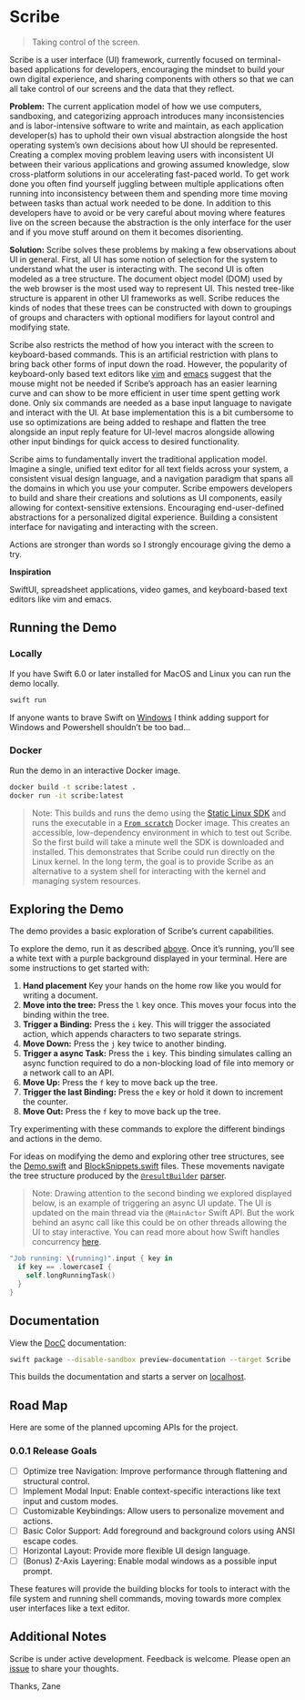 # Scribe

> Taking control of the screen.

Scribe is a user interface (UI) framework, currently focused on terminal-based applications for developers, encouraging the mindset to build your own digital experience, and sharing components with others so that we can all take control of our screens and the data that they reflect.

**Problem:** The current application model of how we use computers, sandboxing, and categorizing approach introduces many inconsistencies and is labor-intensive software to write and maintain, as each application developer(s) has to uphold their own visual abstraction alongside the host operating system’s own decisions about how UI should be represented. Creating a complex moving problem leaving users with inconsistent UI between their various applications and growing assumed knowledge, slow cross-platform solutions in our accelerating fast-paced world. To get work done you often find yourself juggling between multiple applications often running into inconsistency between them and spending more time moving between tasks than actual work needed to be done. In addition to this developers have to avoid or be very careful about moving where features live on the screen because the abstraction is the only interface for the user and if you move stuff around on them it becomes disorienting.

**Solution:** Scribe solves these problems by making a few observations about UI in general. First, all UI has some notion of selection for the system to understand what the user is interacting with. The second UI is often modeled as a tree structure. The document object model (DOM) used by the web browser is the most used way to represent UI. This nested tree-like structure is apparent in other UI frameworks as well. Scribe reduces the kinds of nodes that these trees can be constructed with down to groupings of groups and characters with optional modifiers for layout control and modifying state.

Scribe also restricts the method of how you interact with the screen to keyboard-based commands. This is an artificial restriction with plans to bring back other forms of input down the road. However, the popularity of keyboard-only based text editors like [vim](https://www.vim.org) and [emacs](https://www.gnu.org/software/emacs/) suggest that the mouse might not be needed if Scribe’s approach has an easier learning curve and can show to be more efficient in user time spent getting work done. Only six commands are needed as a base input language to navigate and interact with the UI. At base implementation this is a bit cumbersome to use so optimizations are being added to reshape and flatten the tree alongside an input reply feature for UI-level macros alongside allowing other input bindings for quick access to desired functionality.

Scribe aims to fundamentally invert the traditional application model. Imagine a single, unified text editor for all text fields across your system, a consistent visual design language, and a navigation paradigm that spans all the domains in which you use your computer. Scribe empowers developers to build and share their creations and solutions as UI components, easily allowing for context-sensitive extensions. Encouraging end-user-defined abstractions for a personalized digital experience. Building a consistent interface for navigating and interacting with the screen.

Actions are stronger than words so I strongly encourage giving the demo a try.

**Inspiration**

SwiftUI, spreadsheet applications, video games, and keyboard-based text editors like vim and emacs.

## Running the Demo

### Locally

If you have Swift 6.0 or later installed for MacOS and Linux you can run the demo locally.

```sh
swift run
```

If anyone wants to brave Swift on [Windows](https://www.swift.org/install/windows/) I think adding support for Windows and Powershell shouldn’t be too bad…

### Docker

Run the demo in an interactive Docker image.

```sh
docker build -t scribe:latest .
docker run -it scribe:latest
```

> Note: This builds and runs the demo using the [Static Linux SDK](https://www.swift.org/documentation/articles/static-linux-getting-started.html) and runs the executable in a [`From scratch`](https://hub.docker.com/_/scratch) Docker image. This creates an accessible, low-dependency environment in which to test out Scribe. So the first build will take a minute well the SDK is downloaded and installed. This demonstrates that Scribe could run directly on the Linux kernel. In the long term, the goal is to provide Scribe as an alternative to a system shell for interacting with the kernel and managing system resources.

## Exploring the Demo

The demo provides a basic exploration of Scribe’s current capabilities.

To explore the demo, run it as described [above](/README.md#running-the-demo). Once it’s running, you’ll see a white text with a purple background displayed in your terminal. Here are some instructions to get started with:

1. **Hand placement** Key your hands on the home row like you would for writing a document.
1. **Move into the tree:** Press the `l` key once. This moves your focus into the binding within the tree.
1. **Trigger a Binding:** Press the `i` key. This will trigger the associated action, which appends characters to two separate strings.
1. **Move Down:** Press the `j` key twice to another binding.
1. **Trigger a async Task:** Press the `i` key. This binding simulates calling an async function required to do a non-blocking load of file into memory or a network call to an API.
1. **Move Up:** Press the `f` key to move back up the tree.
1. **Trigger the last Binding:** Press the `e` key or hold it down to increment the counter.
1. **Move Out:** Press the `f` key to move back up the tree.

Try experimenting with these commands to explore the different bindings and actions in the demo.

For ideas on modifying the demo and exploring other tree structures, see the [Demo.swift](/Sources/Demo/Demo.swift) and [BlockSnippets.swift](/Sources/Demo/BlockSnippets.swift) files. These movements navigate the tree structure produced by the [`@resultBuilder`](https://docs.swift.org/swift-book/documentation/the-swift-programming-language/attributes/#resultBuilder) [parser](/Sources/Scribe/DSL/BlockParser.swift).

> Note: Drawing attention to the second binding we explored displayed below, is an example of triggering an async UI update. The UI is updated on the main thread via the `@MainActor` Swift API. But the work behind an async call like this could be on other threads allowing the UI to stay interactive. You can read more about how Swift handles concurrency [here](https://docs.swift.org/swift-book/documentation/the-swift-programming-language/concurrency/).

```swift
"Job running: \(running)".input { key in
  if key == .lowercaseI {
    self.longRunningTask()
  }
}
```

## Documentation

View the [DocC](https://www.swift.org/documentation/docc) documentation:

```sh
swift package --disable-sandbox preview-documentation --target Scribe
```

This builds the documentation and starts a server on [localhost](http://localhost:8080/documentation/scribe).

## Road Map

Here are some of the planned upcoming APIs for the project.

### 0.0.1 Release Goals

- [ ] Optimize tree Navigation: Improve performance through flattening and structural control.
- [ ] Implement Modal Input: Enable context-specific interactions like text input and custom modes.
- [ ] Customizable Keybindings: Allow users to personalize movement and actions.
- [ ] Basic Color Support: Add foreground and background colors using ANSI escape codes.
- [ ] Horizontal Layout: Provide more flexible UI design language.
- [ ] (Bonus) Z-Axis Layering: Enable modal windows as a possible input prompt.

These features will provide the building blocks for tools to interact with the file system and running shell commands, moving towards more complex user interfaces like a text editor.

## Additional Notes

Scribe is under active development. Feedback is welcome. Please open an [issue](https://github.com/zaneenders/scribe/issues) to share your thoughts.

Thanks,
Zane